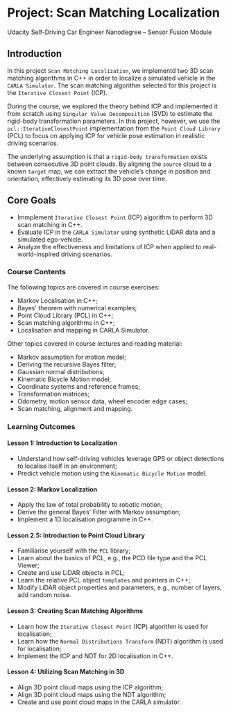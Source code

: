 # Project: Scan Matching Localization
Udacity Self-Driving Car Engineer Nanodegree – Sensor Fusion Module

## Introduction
In this project `Scan Matching Localization`, we implementd two 3D scan matching algorithms in C++ in order to localize a simulated vehicle in the `CARLA Simulator`. The scan matching algorithm selected for this project is the `Iterative Closest Point` (ICP).

During the course, we explored the theory behind ICP and implemented it from scratch using `Singular Value Decomposition` (SVD) to estimate the rigid-body transformation parameters. In this project, however, we use the `pcl::IterativeClosestPoint` implementation from the `Point Cloud Library` (PCL) to focus on applying ICP for vehicle pose estimation in realistic driving scenarios.

The underlying assumption is that a `rigid-body transformation` exists between consecutive 3D point clouds. By aligning the `source` cloud to a known `target` map, we can extract the vehicle’s change in position and orientation, effectively estimating its 3D pose over time. 


## Core Goals
* Immplement `Iterative Closest Point` (ICP) algorithm to perform 3D scan matching in C++.
* Evaluate ICP in the `CARLA Simulator` using synthetic LiDAR data and a simulated ego-vehicle.
* Analyze the effectiveness and limitations of ICP when applied to real-world-inspired driving scenarios.

### Course Contents
The following topics are covered in course exercises:
* Markov Localisation in C++;
* Bayes' theorem with numerical examples;
* Point Cloud Library (PCL) in C++;
* Scan matching algorithms in C++;
* Localisation and mapping in CARLA Simulator. 


Other topics covered in course lectures and reading material:
* Markov assumption for motion model;
* Deriving the recursive Bayes filter;
* Gaussian normal distributions;
* Kinematic Bicycle Motion model;
* Coordinate systems and reference frames;
* Transformation matrices;
* Odometry, motion sensor data, wheel encoder edge cases;
* Scan matching, alignment and mapping.


### Learning Outcomes
#### Lesson 1: Introduction to Localization
* Understand how self-driving vehicles leverage GPS or object detections to localise itself in an environment;
* Predict vehicle motion using the `Kinematic Bicycle Motion` model.

#### Lesson 2: Markov Localization
* Apply the law of total probability to robotic motion;
* Derive the general Bayes' Filter with Markov assumption;
* Implement a 1D localisation programme in C++.

#### Lesson 2.5: Introduction to Point Cloud Library
* Familiarise yourself with the `PCL` library;
* Learn about the basics of PCL, e.g., the PCD file type and the PCL Viewer;
* Create and use LiDAR objects in PCL;
* Learn the relative PCL object `templates` and pointers in C++;
* Modify LiDAR object properties and parameters, e.g., number of layers, add random noise.

#### Lesson 3: Creating Scan Matching Algorithms
* Learn how the `Iterative Closest Point` (ICP) algorithm is used for localisation;
* Learn how the `Normal Distributions Transform` (NDT) algorithm is used for localisation;
* Implement the ICP and NDT for 2D localisation in C++.

#### Lesson 4: Utilizing Scan Matching in 3D
* Align 3D point cloud maps using the ICP algorithm;
* Align 3D point cloud maps using the NDT algorithm;
* Create and use point cloud maps in the CARLA simulator.

